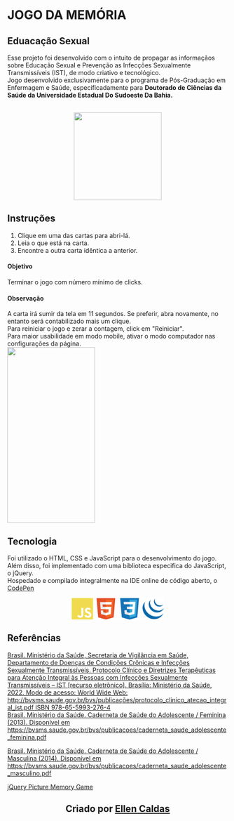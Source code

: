 <h1> JOGO DA MEMÓRIA </h1> 
<h2> Eduacação Sexual </h2>
<p> Esse projeto foi desenvolvido com o intuito de propagar as informaçãos sobre Educação Sexual e Prevenção as Infecções Sexualmente Transmissíveis (IST), de modo criativo e tecnológico. <br> Jogo desenvolvido exclusivamente para o programa de Pós-Graduação em Enfermagem e Saúde, especificadamente para <strong> Doutorado de Ciências da Saúde da Universidade Estadual Do Sudoeste Da Bahia.</strong> </p>
<div align="center">
  <div style="display: inline_block"><br>
  <img align="center" height="200" width="200" src="https://i.pinimg.com/originals/74/a7/3a/74a73a5eae784e53143ed440531e54c2.jpg">
</div>

<div align="left">
<h2> Instruções </h2>
<ol>
  <li>Clique em uma das cartas para abri-lá. </li>
  <li>Leia o que está na carta. </li>
  <li>Encontre a outra carta idêntica a anterior.</li>
</ol> 
  <h4> Objetivo </h4>
  <p> Terminar o jogo com número mínimo de clicks.</p> 
  
  <h4> <strong> Observação </strong> </h4>
  <p>A carta irá sumir da tela em 11 segundos. Se preferir, abra novamente, no entanto será contabilizado mais um clique. 
    <br>Para reiniciar o jogo e zerar a contagem, click em "Reiniciar". 
    <br> Para maior usabilidade em modo mobile, ativar o modo computador nas configurações da página. 
    <br> <img align="center"  height="400" width="200" src="https://i.pinimg.com/564x/c5/7c/26/c57c26cb3a4d154624060e825ba7fb7d.jpg">
    <br>
  </p> 

  
  <h2> Tecnologia </h2> 
  <p> Foi utilizado o HTML, CSS e JavaScript para o desenvolvimento do jogo. Além disso, foi implementado com uma biblioteca especifica do JavaScript, o jQuery. <br> Hospedado e compilado integralmente na IDE online de código aberto, o <a href="https://codepen.io/ellen2121/full/KKemWPz" target="_blank">CodePen</a> </p> 
</div>
  <div align="center">
    <img align="center" alt="Js" height="50" width="50" src="https://raw.githubusercontent.com/devicons/devicon/master/icons/javascript/javascript-plain.svg">
    <img align="center" alt="HTML" height="50" width="50" src="https://raw.githubusercontent.com/devicons/devicon/master/icons/html5/html5-original.svg">
    <img align="center" alt="CSS" height="50" width="50" src="https://raw.githubusercontent.com/devicons/devicon/master/icons/css3/css3-original.svg">
    <img align="center" alt="CSS" height="50" width="50" src="https://raw.githubusercontent.com/devicons/devicon/master/icons/jquery/jquery-original.svg">
  </div>
  <div align="left">
    <h2> Referências </h2> 
    <p><a href="http://bvsms.saude.gov.br/bvs/publicações/protocolo_clinico_atecao_integral_ist.pdf " target="_blank">Brasil. Ministério da Saúde, Secretaria de Vigilância em Saúde, Departamento de Doenças de Condições Crônicas e Infecções Sexualmente Transmissíveis. Protocolo Clínico e Diretrizes Terapêuticas para Atenção Integral às Pessoas com Infecções Sexualmente Transmissíveis – IST [recurso eletrônico]. Brasília: Ministério da Saúde, 2022. Modo de acesso: World Wide Web: http://bvsms.saude.gov.br/bvs/publicações/protocolo_clinico_atecao_integral_ist.pdf ISBN 978-65-5993-276-4</a> <br>
 <a href="https://bvsms.saude.gov.br/bvs/publicacoes/caderneta_saude_adolescente_feminina.pdf" target="_blank">Brasil. Ministério da Saúde. Caderneta de Saúde do Adolescente / Feminina (2013). Disponível em https://bvsms.saude.gov.br/bvs/publicacoes/caderneta_saude_adolescente_feminina.pdf</a> <br> 
      
<a href="https://bvsms.saude.gov.br/bvs/publicacoes/caderneta_saude_adolescente_masculino.pdf" target="_blank">Brasil. Ministério da Saúde. Caderneta de Saúde do Adolescente / Masculina (2014). Disponível em https://bvsms.saude.gov.br/bvs/publicacoes/caderneta_saude_adolescente_masculino.pdf</a> <br>
      
<a href="https://codepen.io/mel/full/Axgqge" target="_blank">jQuery Picture Memory Game </a> 
   </p>
  </div> 
  <h2> Criado por <a href="https://www.linkedin.com/in/ellen-maria-da-silva-caldas-4824b01a7/" target="_blank"> Ellen Caldas</a> </h2>
  

